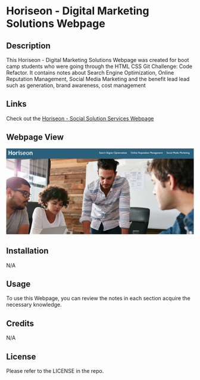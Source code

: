 # Horiseon - Digital Marketing Solutions Webpage

## Description

This Horiseon - Digital Marketing Solutions Webpage was created for boot camp students who were going through the HTML CSS Git Challenge: Code Refactor. It contains notes about Search Engine Optimization, Online Reputation Management, Social Media Marketing and the benefit lead lead such as generation, brand awareness, cost management

## Links
Check out the [Horiseon - Social Solution Services Webpage](https://oprokopieva382.github.io/Bootcamp-Module1-Challenge/)

## Webpage View
![webpage-screenshot](./assets/images/webpage-screenshot.png)


## Installation

N/A

## Usage

To use this Webpage, you can review the notes in each section acquire the necessary knowledge.

## Credits

N/A

## License

Please refer to the LICENSE in the repo.
